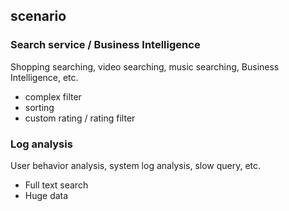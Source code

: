 ## scenario

### Search service / Business Intelligence

Shopping searching, video searching, music searching, Business Intelligence, etc.

* complex filter
* sorting
* custom rating / rating filter  

### Log analysis

User behavior analysis, system log analysis, slow query, etc.

* Full text search
* Huge data

